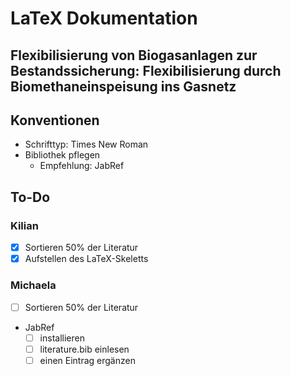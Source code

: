 # LaTeX Dokumentation

## Flexibilisierung von Biogasanlagen zur Bestandssicherung: Flexibilisierung durch Biomethaneinspeisung ins Gasnetz

## Konventionen

+ Schrifttyp: Times New Roman
+ Bibliothek pflegen
	+ Empfehlung: JabRef

## To-Do

### Kilian

- [x] Sortieren 50% der Literatur
- [x] Aufstellen des LaTeX-Skeletts

### Michaela

- [ ] Sortieren 50% der Literatur
- JabRef
	- [ ] installieren
	- [ ] literature.bib einlesen
	- [ ] einen Eintrag ergänzen
